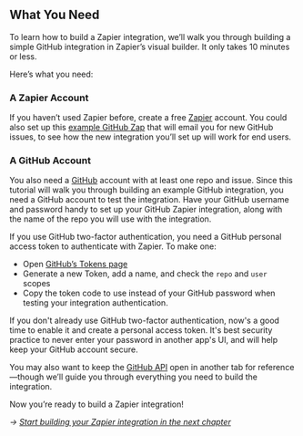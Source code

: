## What You Need

To learn how to build a Zapier integration, we’ll walk you through building a simple GitHub integration in Zapier’s visual builder. It only takes 10 minutes or less.

Here’s what you need:

### A Zapier Account

If you haven’t used Zapier before, create a free [Zapier](https://zapier.com/) account. You could also set up this [example GitHub Zap](https://zapier.com/apps/github/integrations/email/10313/get-emails-with-new-github-issues) that will email you for new GitHub issues, to see how the new integration you’ll set up will work for end users.

### A GitHub Account

You also need a [GitHub](https://github.com/) account with at least one repo and issue. Since this tutorial will walk you through building an example GitHub integration, you need a GitHub account to test the integration. Have your GitHub username and password handy to set up your GitHub Zapier integration, along with the name of the repo you will use with the integration.

If you use GitHub two-factor authentication, you need a GitHub personal access token to authenticate with Zapier. To make one:

- Open [GitHub’s Tokens page](https://github.com/settings/tokens)
- Generate a new Token, add a name, and check the `repo` and `user` scopes
- Copy the token code to use instead of your GitHub password when testing your integration authentication.

If you don't already use GitHub two-factor authentication, now's a good time to enable it and create a personal access token. It's best security practice to never enter your password in another app's UI, and will help keep your GitHub account secure.

You may also want to keep the [GitHub API](https://developer.github.com/v3/) open in another tab for reference—though we’ll guide you through everything you need to build the integration.  

Now you’re ready to build a Zapier integration!

_→ [Start building your Zapier integration in the next chapter](3_create_integration.md)_